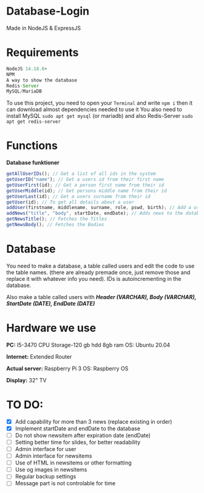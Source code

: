# Database-Login

Made in NodeJS &amp; ExpressJS

# Requirements

```js
NodeJS 14.18.0+
NPM
A way to show the database
Redis-Server
MySQL/MariaDB
```

To use this project, you need to open your `Terminal` and write `npm i` then it can download almost dependencies needed to use it
You also need to install MySQL `sudo apt get mysql` (or mariadb) and also Redis-Server `sudo apt get redis-server`

# Functions

**Database funktioner**

```js
getAllUserIDs(); // Get a list of all ids in the system
getUserID("name"); // Get a users id from their first name
getUserFirst(id); // Get a person first name from their id
getUserMiddle(id); // Get persons middle name from their id
getUserLast(id); // Get a users surname from their id
getUser(id); // To get all details about a user
addUser(firstname, middlename, surname, role, pswd, birth); // Add a user to the database
addNews("title", "body", startDate, endDate); // Adds news to the database
getNewsTitle(); // Fetches the Titles
getNewsBody(); // Fetches the Bodies
```

# Database

You need to make a database, a table called users and edit the code to use the table names. (there are already premade once, just remove those and replace it with whatever info you need). IDs is autoincrementing in the database.

Also make a table called users with **_Header (VARCHAR), Body (VARCHAR), StartDate (DATE), EndDate (DATE)_**

# Hardware we use

**PC:**
I5-3470 CPU
Storage-120 gb hdd
8gb ram
OS: Ubuntu 20.04

**Internet:**
Extended Router

**Actual server:**
Raspberry Pi 3
OS: Raspberry OS

**Display:**
32" TV

# TO DO:
- [x] Add capability for more than 3 news (replace existing in order)
- [x] Implement startDate and endDate to the database
- [ ] Do not show newsitem after expiration date (endDate)
- [ ] Setting better time for slides, for better readability
- [ ] Admin interface for user
- [ ] Admin interface for newsitems
- [ ] Use of HTML in newsitems or other formatting
- [ ] Use og images in newsitems
- [ ] Regular backup settings
- [ ] Message part is not controlable for time
